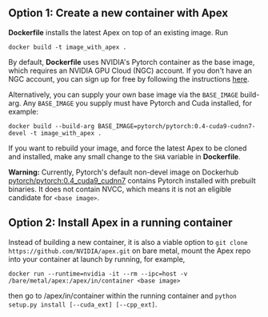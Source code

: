 ## Option 1:  Create a new container with Apex

**Dockerfile** installs the latest Apex on top of an existing image.  Run
```
docker build -t image_with_apex .
```
By default, **Dockerfile** uses NVIDIA's Pytorch container as the base image,
which requires an NVIDIA GPU Cloud (NGC) account.  If you don't have an NGC account, you can sign up for free by following the instructions [here](https://docs.nvidia.com/ngc/ngc-getting-started-guide/index.html#generating-api-key).

Alternatively, you can supply your own base image via the `BASE_IMAGE` build-arg.
Any `BASE_IMAGE` you supply must have Pytorch and Cuda installed, for example:
```
docker build --build-arg BASE_IMAGE=pytorch/pytorch:0.4-cuda9-cudnn7-devel -t image_with_apex .
```

If you want to rebuild your image, and force the latest Apex to be cloned and installed, make any small change to the `SHA` variable in **Dockerfile**.

**Warning:**
Currently, Pytorch's default non-devel image on Dockerhub
[pytorch/pytorch:0.4_cuda9_cudnn7](https://hub.docker.com/r/pytorch/pytorch/tags/) contains Pytorch installed with prebuilt binaries.  It does not contain NVCC, which means it is not an eligible candidate for `<base image>`.

## Option 2:  Install Apex in a running container

Instead of building a new container, it is also a viable option to `git clone https://github.com/NVIDIA/apex.git` on bare metal, mount the Apex repo into your container at launch by running, for example,
```
docker run --runtime=nvidia -it --rm --ipc=host -v /bare/metal/apex:/apex/in/container <base image>
```
then go to /apex/in/container within the running container and `python setup.py install [--cuda_ext] [--cpp_ext]`.
